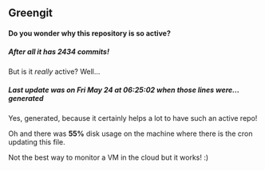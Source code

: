 ## Greengit

#### Do you wonder why this repository is so active?

##### After all it has 2434 commits!

But is it *really* active? Well...

##### Last update was on Fri May 24 at 06:25:02 when those lines were... generated

Yes, generated, because it certainly helps a lot to have such an active repo!

Oh and there was **55%** disk usage on the machine
where there is the cron updating this file.

Not the best way to monitor a VM in the cloud but it works! :)
